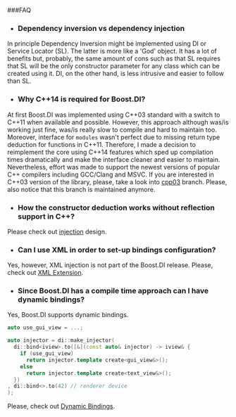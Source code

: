 ###FAQ

* ### Dependency inversion vs dependency injection
In principle Dependency Inversion might be implemented using DI or Service Locator (SL).
The latter is more like a 'God' object. It has a lot of benefits but, probably, the same
amount of cons such as that SL requires that SL will be the only constructor parameter for any class which can be created using it.
DI, on the other hand, is less intrusive and easier to follow than SL.

>

* ### Why C++14 is required for Boost.DI?
At first Boost.DI was implemented using C++03 standard with a switch to C++11 when available and possible.
However, this approach although was/is working just fine, was/is really slow to compile and hard to maintain too.
Moreover, interface for `modules` wasn't perfect due to missing return type deduction for functions in C++11.
Therefore, I made a decision to reimplement the core using C++14 features which sped up compilation times dramatically
and make the interface cleaner and easier to maintain. Nevertheless, effort was made to support the newest versions of
popular C++ compilers including GCC/Clang and MSVC. If you are interested in C++03 version of the library, please, take
a look into [cpp03](https://github.com/boost-experimental/di/tree/cpp03) branch. Please, also notice that this
branch is maintained anymore.

>

* ### How the constructor deduction works without reflection support in C++?
Please check out [injection](overview.md#nutshell) design.

>

* ### Can I use XML in order to set-up bindings configuration?
Yes, however, XML injection is not part of the Boost.DI release.
Please, check out [XML Extension](extensions.md#xml-injection).

>

* ### Since Boost.DI has a compile time approach can I have dynamic bindings?
Yes, Boost.DI supports dynamic bindings.

```cpp
auto use_gui_view = ...;

auto injector = di::make_injector(
  di::bind<iview>.to([&](const auto& injector) -> iview& {
    if (use_gui_view)
      return injector.template create<gui_view&>();
    else
      return injector.template create<text_view&>();
  })
, di::bind<>.to(42) // renderer device
);
```

Please, check out [Dynamic Bindings](examples.md#dynamic-bindings).
